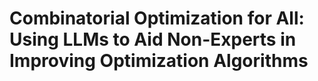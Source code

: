 # Combinatorial Optimization for All: Using LLMs to Aid Non-Experts in Improving Optimization Algorithms
